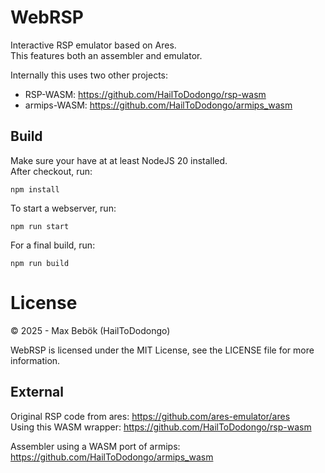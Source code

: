 # WebRSP

Interactive RSP emulator based on Ares.<br>
This features both an assembler and emulator.<br>

Internally this uses two other projects:
- RSP-WASM: https://github.com/HailToDodongo/rsp-wasm
- armips-WASM: https://github.com/HailToDodongo/armips_wasm

## Build

Make sure your have at at least NodeJS 20 installed.<br>
After checkout, run:
```
npm install
```

To start a webserver, run:
```
npm run start
```

For a final build, run:
```
npm run build
```

# License

© 2025 - Max Bebök (HailToDodongo)

WebRSP is licensed under the MIT License, see the LICENSE file for more information.

## External
Original RSP code from ares: https://github.com/ares-emulator/ares <br>
Using this WASM wrapper: https://github.com/HailToDodongo/rsp-wasm

Assembler using a WASM port of armips: https://github.com/HailToDodongo/armips_wasm
